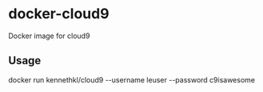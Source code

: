 docker-cloud9
=============

Docker image for cloud9

Usage
-----

docker run kennethkl/cloud9 --username leuser --password c9isawesome